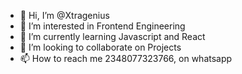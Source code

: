 - 👋 Hi, I’m @Xtragenius
- 👀 I’m interested in Frontend Engineering
- 🌱 I’m currently learning Javascript and React
- 💞️ I’m looking to collaborate on Projects
- 📫 How to reach me 2348077323766, on whatsapp


<!---
Xtremgenius/Xtremgenius is a ✨ special ✨ repository because its `README.md` (this file) appears on your GitHub profile.
You can click the Preview link to take a look at your changes.
--->
